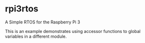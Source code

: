 # rpi3rtos
A Simple RTOS for the Raspberry Pi 3

This is an example demonstrates using accessor functions to global variables in a different module.
